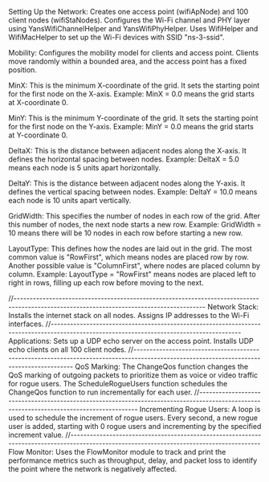 Setting Up the Network:
Creates one access point (wifiApNode) and 100 client nodes (wifiStaNodes).
Configures the Wi-Fi channel and PHY layer using YansWifiChannelHelper and YansWifiPhyHelper.
Uses WifiHelper and WifiMacHelper to set up the Wi-Fi devices with SSID "ns-3-ssid".


Mobility:
Configures the mobility model for clients and access point. Clients move randomly within a bounded area, and the access point has a fixed position.

MinX: This is the minimum X-coordinate of the grid. It sets the starting point for the first node on the X-axis.
Example: MinX = 0.0 means the grid starts at X-coordinate 0.

MinY: This is the minimum Y-coordinate of the grid. It sets the starting point for the first node on the Y-axis.
Example: MinY = 0.0 means the grid starts at Y-coordinate 0.

DeltaX: This is the distance between adjacent nodes along the X-axis. It defines the horizontal spacing between nodes.
Example: DeltaX = 5.0 means each node is 5 units apart horizontally.

DeltaY: This is the distance between adjacent nodes along the Y-axis. It defines the vertical spacing between nodes.
Example: DeltaY = 10.0 means each node is 10 units apart vertically.

GridWidth: This specifies the number of nodes in each row of the grid. After this number of nodes, the next node starts a new row.
Example: GridWidth = 10 means there will be 10 nodes in each row before starting a new row.

LayoutType: This defines how the nodes are laid out in the grid. The most common value is "RowFirst", which means nodes are placed row by row. Another possible value is "ColumnFirst", where nodes are placed column by column.
Example: LayoutType = "RowFirst" means nodes are placed left to right in rows, filling up each row before moving to the next.

//-----------------------------------------------------------------------------------------------------------------------------------------
Network Stack:
Installs the internet stack on all nodes.
Assigns IP addresses to the Wi-Fi interfaces.
//-----------------------------------------------------------------------------------------------------------------------------------------
Applications:
Sets up a UDP echo server on the access point.
Installs UDP echo clients on all 100 client nodes.
//-----------------------------------------------------------------------------------------------------------------------------------------
QoS Marking:
The ChangeQos function changes the QoS marking of outgoing packets to prioritize them as voice or video traffic for rogue users.
The ScheduleRogueUsers function schedules the ChangeQos function to run incrementally for each user.
//-----------------------------------------------------------------------------------------------------------------------------------------
Incrementing Rogue Users:
A loop is used to schedule the increment of rogue users. Every second, a new rogue user is added, starting with 0 rogue users and incrementing by the specified increment value.
//-----------------------------------------------------------------------------------------------------------------------------------------
Flow Monitor:
Uses the FlowMonitor module to track and print the performance metrics such as throughput, delay, and packet loss to identify the point where the network is negatively affected.
